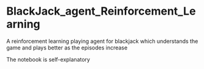 # BlackJack_agent_Reinforcement_Learning
 
 A reinforcement learning playing agent for blackjack which understands the game and plays better as the episodes increase
 
 The notebook is self-explanatory
